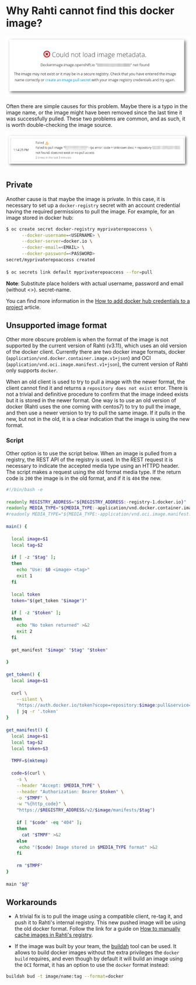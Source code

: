 # Why Rahti cannot find this docker image?

![Could not load image](img/Could_not_load_image_metadata.png)

Often there are simple causes for this problem. Maybe there is a typo in the image name, or the image might have been removed since the last time it was successfully pulled. These two problems are common, and as such, it is worth double-checking the image source.

![Failed to pull image](img/Failed_to_pull_image.png)

## Private

Another cause is that maybe the image is private. In this case, it is necessary to set up a `docker-registry` secret with an account credential having the required permissions to pull the image. For example, for an image stored in docker hub:

```bash
$ oc create secret docker-registry myprivaterepoaccess \
      --docker-username=<USERNAME> \
      --docker-server=docker.io \
      --docker-email=<EMAIL> \
      --docker-password=<PASSWORD>
secret/myprivaterepoaccess created

$ oc secrets link default myprivaterepoaccess --for=pull
```

**Note**: Substitute place holders with actual username, password and email (without <>).
secret-name.

You can find more information in the [How to add docker hub credentials to a project](../../../cloud/rahti/tutorials/docker_hub_login/) article.

## Unsupported image format

Other more obscure problem is when the format of the image is not supported by the current version of Rahti (v3.11), which uses an old version of the docker client. Currently there are two docker image formats, docker (`application/vnd.docker.container.image.v1+json`) and OCI (`application/vnd.oci.image.manifest.v1+json`), the current version of Rahti only supports `docker`.

When an old client is used to try to pull a image with the newer format, the client cannot find it and returns a `repository does not exist` error. There is not a trivial and definitive procedure to confirm that the image indeed exists but it is stored in the newer format. One way is to use an old version of docker (Rahti uses the one coming with centos7) to try to pull the image, and then use a newer version to try to pull the same image. If it pulls in the new, but not in the old, it is a clear indication that the image is using the new format.

### Script

Other option is to use the script below. When an image is pulled from a registry, the REST API of the registry is used. In the REST request it is necessary to indicate the accepted media type using an HTTPD header. The script makes a request using the old format media type. If the return code is `200` the image is in the old format, and if it is `404` the new.

```bash
#!/bin/bash -e

readonly REGISTRY_ADDRESS="${REGISTRY_ADDRESS:-registry-1.docker.io}"
readonly MEDIA_TYPE="${MEDIA_TYPE:-application/vnd.docker.container.image.v1+json}"
#readonly MEDIA_TYPE="${MEDIA_TYPE:-application/vnd.oci.image.manifest.v1+json}"

main() {

  local image=$1
  local tag=$2

  if [ -z "$tag" ];
  then
    echo "Use: $0 <image> <tag>"
    exit 1
  fi

  local token
  token="$(get_token "$image")"

  if [ -z "$token" ];
  then
    echo "No token returned" >&2
    exit 2
  fi

  get_manifest "$image" "$tag" "$token"

}

get_token() {
  local image=$1

  curl \
    --silent \
    "https://auth.docker.io/token?scope=repository:$image:pull&service=registry.docker.io" \
    | jq -r '.token'
}

get_manifest() {
  local image=$1
  local tag=$2
  local token=$3

  TMPF=$(mktemp)

  code=$(curl \
    -s \
    --header "Accept: $MEDIA_TYPE" \
    --header "Authorization: Bearer $token" \
    -o "$TMPF" \
    -w "%{http_code}" \
    "https://$REGISTRY_ADDRESS/v2/$image/manifests/$tag")

    if [ "$code" -eq "404" ];
    then
      cat "$TMPF" >&2
    else
     echo "($code) Image stored in $MEDIA_TYPE format" >&2
    fi

    rm "$TMPF"
}

main "$@"
```

## Workarounds

* A trivial fix is to pull the image using a compatible client, re-tag it, and push it to Rahti's internal registry. This new pushed image will be using the old docker format. Follow the link for a guide on [How to manually cache images in Rahti's registry](../../../cloud/rahti/tutorials/docker_hub_manual_caching/).

* If the image was built by your team, the [buildah](https://buildah.io) tool can be used. It allows to build docker images without the extra privileges the `docker build` requires, and even though by default it will build an image using the `OCI` format, it has an option to use the `docker` format instead:

```bash
buildah bud -t image/name:tag --format=docker
```
